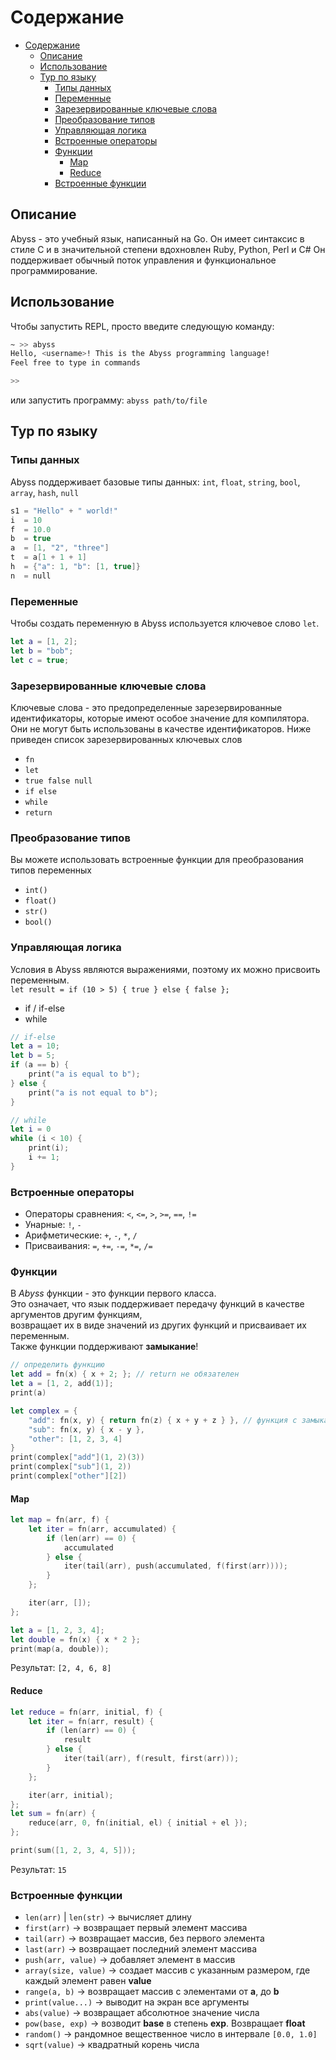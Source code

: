 Содержание
==========

- [Содержание](#содержание)
	- [Описание](#описание)
	- [Использование](#использование)
	- [Тур по языку](#тур-по-языку)
		- [Типы данных](#типы-данных)
		- [Переменные](#переменные)
		- [Зарезервированные ключевые слова](#зарезервированные-ключевые-слова)
		- [Преобразование типов](#преобразование-типов)
		- [Управляющая логика](#управляющая-логика)
		- [Встроенные операторы](#встроенные-операторы)
		- [Функции](#функции)
			- [Map](#map)
			- [Reduce](#reduce)
		- [Встроенные функции](#встроенные-функции)


## Описание
Abyss - это учебный язык, написанный на Go. Он имеет синтаксис в стиле C и в значительной степени вдохновлен Ruby, Python, Perl и C#
Он поддерживает обычный поток управления и функциональное программирование.

## Использование
Чтобы запустить REPL, просто введите следующую команду:
```sh
~ >> abyss
Hello, <username>! This is the Abyss programming language!
Feel free to type in commands

>>
```

или запустить программу:
`abyss path/to/file`

## Тур по языку

### Типы данных

Abyss поддерживает базовые типы данных: `int`, `float`, `string`, `bool`, `array`, `hash`, `null`

```swift
s1 = "Hello" + " world!"
i  = 10
f  = 10.0
b  = true
a  = [1, "2", "three"]
t  = a[1 + 1 + 1]
h  = {"a": 1, "b": [1, true]}
n  = null
```

### Переменные
Чтобы создать переменную в Abyss используется ключевое слово `let`.

```swift
let a = [1, 2];
let b = "bob";
let c = true;
```

### Зарезервированные ключевые слова

Ключевые слова - это предопределенные зарезервированные идентификаторы, которые имеют особое значение для компилятора.  
Они не могут быть использованы в качестве идентификаторов. Ниже приведен список зарезервированных ключевых слов  

* `fn`
* `let`
* `true false null`
* `if else`
* `while`
* `return`

### Преобразование типов

Вы можете использовать встроенные функции для преобразования типов переменных

* `int()`
* `float()`
* `str()`
* `bool()`

### Управляющая логика

Условия в Abyss являются выражениями, поэтому их можно присвоить переменным.  
`let result = if (10 > 5) { true } else { false };`

* if / if-else
* while

```swift
// if-else
let a = 10;
let b = 5;
if (a == b) {
	print("a is equal to b");
} else {
	print("a is not equal to b");
}

// while
let i = 0
while (i < 10) {
	print(i);
	i += 1;
}
```

### Встроенные операторы

* Операторы сравнения: `<`, `<=`, `>`, `>=`, `==`, `!=`
* Унарные: `!`, `-`
* Арифметические: `+`, `-`, `*`, `/`
* Присваивания: `=`, `+=`, `-=`, `*=`, `/=`

### Функции

В *Abyss* функции - это функции первого класса.  
Это означает, что язык поддерживает передачу функций в качестве аргументов другим функциям,  
возвращает их в виде значений из других функций и присваивает их переменным.  
Также функции поддерживают **замыкание**!

```swift
// определить функцию
let add = fn(x) { x + 2; }; // return не обязателен
let a = [1, 2, add(1)];
print(a)

let complex = {
	"add": fn(x, y) { return fn(z) { x + y + z } }, // функция с замыканием!
	"sub": fn(x, y) { x - y },
	"other": [1, 2, 3, 4]
}
print(complex["add"](1, 2)(3))
print(complex["sub"](1, 2))
print(complex["other"][2])
```

#### Map

```swift
let map = fn(arr, f) {
	let iter = fn(arr, accumulated) {
		if (len(arr) == 0) {
			accumulated
		} else {
			iter(tail(arr), push(accumulated, f(first(arr))));
		}
	};

	iter(arr, []);
};

let a = [1, 2, 3, 4];
let double = fn(x) { x * 2 };
print(map(a, double));
```

Результат: `[2, 4, 6, 8]`

#### Reduce

```swift
let reduce = fn(arr, initial, f) {
	let iter = fn(arr, result) {
		if (len(arr) == 0) {
			result
		} else {
			iter(tail(arr), f(result, first(arr)));
		}
	};

	iter(arr, initial);
};
let sum = fn(arr) {
	reduce(arr, 0, fn(initial, el) { initial + el });
};

print(sum([1, 2, 3, 4, 5]));
```

Результат: `15`

### Встроенные функции
* `len(arr)` | `len(str)` -> вычисляет длину
* `first(arr)`			  -> возвращает первый элемент массива
* `tail(arr)`		      -> возвращает массив, без первого элемента
* `last(arr)`			  -> возвращает последний элемент массива
* `push(arr, value)`	  -> добавляет элемент в массив
* `array(size, value)`	  -> создает массив с указанным размером, где каждый элемент равен **value**
* `range(a, b)`			  -> возвращает массив с элементами от **a**, до **b**
* `print(value...)`       -> выводит на экран все аргументы
* `abs(value)`			  -> возвращает абсолютное значение числа
* `pow(base, exp)`		  -> возводит **base** в степень **exp**. Возвращает **float**
* `random()`			  -> рандомное вещественное число в интервале `[0.0, 1.0]`
* `sqrt(value)`           -> квадратный корень числа
